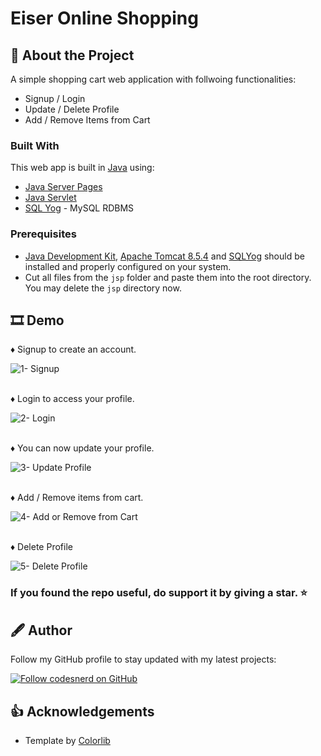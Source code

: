 # Eiser Online Shopping

## 🧾 About the Project
A simple shopping cart web application with follwoing functionalities:
* Signup / Login
* Update / Delete Profile
* Add / Remove Items from Cart

### Built With

This web app is built in [Java](https://docs.oracle.com/en/java/) using:
* [Java Server Pages](https://docs.oracle.com/javaee/5/tutorial/doc/bnagx.html)
* [Java Servlet](https://docs.oracle.com/javaee/5/tutorial/doc/bnafe.html)
* [SQL Yog](https://sqlyogkb.webyog.com/) - MySQL RDBMS

### Prerequisites
- [Java Development Kit](https://docs.oracle.com/en/java/javase/13/install/installation-jdk-microsoft-windows-platforms.html#GUID-DAF345BA-B3E7-4CF2-B87A-B6662D691840), [Apache Tomcat 8.5.4](http://tomcat.apache.org/tomcat-8.5-doc/index.html) and [SQLYog](https://webyog.com/product/sqlyog/) should be installed and properly configured on your system.
- Cut all files from the `jsp` folder and paste them into the root directory. You may delete the `jsp` directory now.

## 🎞 Demo
♦ Signup to create an account.

![1- Signup](https://user-images.githubusercontent.com/70039999/125039595-19675380-e0b0-11eb-8a4f-34383214fc10.gif)

\
♦ Login to access your profile.

![2- Login](https://user-images.githubusercontent.com/70039999/125039625-2421e880-e0b0-11eb-9a9a-82bd3b0ceb5f.gif)

\
♦ You can now update your profile.

![3- Update Profile](https://user-images.githubusercontent.com/70039999/125039679-30a64100-e0b0-11eb-8c80-63593b4022ad.gif)

\
♦ Add / Remove items from cart.

![4- Add or Remove from Cart](https://user-images.githubusercontent.com/70039999/125042263-13bf3d00-e0b3-11eb-98ec-4f55d0a36c8f.gif)


\
♦ Delete Profile

![5- Delete Profile](https://user-images.githubusercontent.com/70039999/125042872-c8595e80-e0b3-11eb-8769-3ffe836fdc20.gif)


### If you found the repo useful, do support it by giving a star. ⭐

## 🖋 Author
Follow my GitHub profile to stay updated with my latest projects:

[![Follow codesnerd on GitHub](https://img.shields.io/badge/Connect-codesnerd-blue.svg?logo=Github&longCache=true&style=social&label=Follow)](https://github.com/codesnerd)

## 👍 Acknowledgements
* Template by [Colorlib](https://colorlib.com/)
